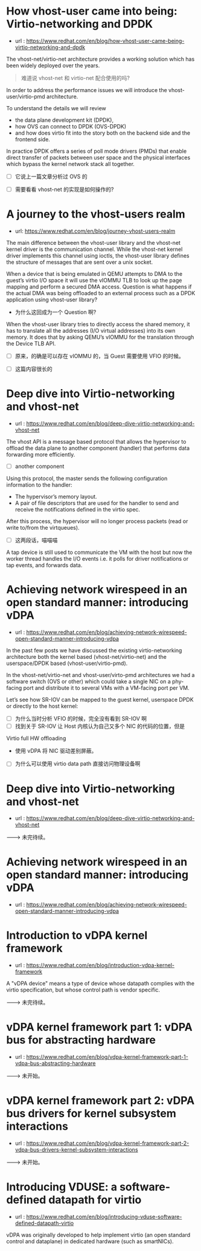 # How vhost-user came into being: Virtio-networking and DPDK
- url : https://www.redhat.com/en/blog/how-vhost-user-came-being-virtio-networking-and-dpdk

The vhost-net/virtio-net architecture provides a working solution which has been widely deployed over the years.
> 难道说 vhost-net 和 virtio-net 配合使用的吗?

In order to address the performance issues we will introduce the vhost-user/virtio-pmd architecture.

To understand the details we will review
- the data plane development kit (DPDK),
- how OVS can connect to DPDK (OVS-DPDK)
- and how does virtio fit into the story both on the backend side and the frontend side.

In practice DPDK offers a series of poll mode drivers (PMDs) that enable direct transfer of packets between user space
and the physical interfaces which bypass the kernel network stack all together.

- [ ] 它说上一篇文章分析过 OVS 的

- [ ] 需要看看 vhost-net 的实现是如何操作的?

# A journey to the vhost-users realm
- url: https://www.redhat.com/en/blog/journey-vhost-users-realm

The main difference between the vhost-user library and the vhost-net kernel driver is the communication channel. While the vhost-net kernel driver implements this channel using ioctls, the vhost-user library defines the structure of messages that are sent over a unix socket.

When a device that is being emulated in QEMU attempts to DMA to the guest’s virtio I/O space it will use the vIOMMU TLB to look up the page mapping and perform a secured DMA access.
Question is what happens if the actual DMA was being offloaded to an external process such as a DPDK application using vhost-user library?
- 为什么这回成为一个 Question 啊?

When the vhost-user library tries to directly access the shared memory, it has to translate all the addresses (I/O virtual addresses) into its own memory. It does that by asking QEMU’s vIOMMU for the translation through the Device TLB API.

- [ ] 原来，的确是可以存在 vIOMMU 的，当 Guest 需要使用 VFIO 的时候。

- [ ] 这篇内容很长的

# Deep dive into Virtio-networking and vhost-net
- url : https://www.redhat.com/en/blog/deep-dive-virtio-networking-and-vhost-net

The vhost API is a message based protocol that allows the hypervisor to offload the data plane to another component (handler) that performs data forwarding more efficiently.

- [ ]  another component

Using this protocol, the master sends the following configuration information to the handler:
- The hypervisor’s memory layout.
- A pair of file descriptors that are used for the handler to send and receive the notifications defined in the virtio spec.

After this process, the hypervisor will no longer process packets (read or write to/from the virtqueues).
- [ ] 这两段话，喵喵喵

A tap device is still used to communicate the VM with the host but now the worker thread handles the I/O events i.e. it polls for driver notifications or tap events, and forwards data.

# Achieving network wirespeed in an open standard manner: introducing vDPA
- url : https://www.redhat.com/en/blog/achieving-network-wirespeed-open-standard-manner-introducing-vdpa

In the past few posts we have discussed the existing virtio-networking architecture both the kernel based (vhost-net/virtio-net) and the userspace/DPDK based (vhost-user/virtio-pmd).

In the vhost-net/virtio-net and vhost-user/virto-pmd architectures we had a software switch (OVS or other) which could take a single NIC on a phy-facing port and distribute it to several VMs with a VM-facing port per VM.

Let’s see how SR-IOV can be mapped to the guest kernel, userspace DPDK or directly to the host kernel:

- [ ] 为什么当时分析 VFIO 的时候，完全没有看到 SR-IOV 啊
- [ ] 找到关于 SR-IOV 让 Host 内核认为自己又多个 NIC 的代码的位置，但是

Virtio full HW offloading

* 使用 vDPA 将 NIC 驱动差别屏蔽。

- [ ] 为什么可以使用 virtio data path 直接访问物理设备啊

# Deep dive into Virtio-networking and vhost-net
- url : https://www.redhat.com/en/blog/deep-dive-virtio-networking-and-vhost-net

---> 未完待续。

# Achieving network wirespeed in an open standard manner: introducing vDPA
- url : https://www.redhat.com/en/blog/achieving-network-wirespeed-open-standard-manner-introducing-vdpa

# Introduction to vDPA kernel framework
- url : https://www.redhat.com/en/blog/introduction-vdpa-kernel-framework

A "vDPA device" means a type of device whose datapath complies with the virtio specification, but whose control path is vendor specific.

---> 未完待续。
# vDPA kernel framework part 1: vDPA bus for abstracting hardware
- url : https://www.redhat.com/en/blog/vdpa-kernel-framework-part-1-vdpa-bus-abstracting-hardware

---> 未开始。

# vDPA kernel framework part 2: vDPA bus drivers for kernel subsystem interactions
- url : https://www.redhat.com/en/blog/vdpa-kernel-framework-part-2-vdpa-bus-drivers-kernel-subsystem-interactions

---> 未开始。

# Introducing VDUSE: a software-defined datapath for virtio
- url : https://www.redhat.com/en/blog/introducing-vduse-software-defined-datapath-virtio

vDPA was originally developed to help implement virtio (an open standard control and dataplane) in dedicated hardware (such as smartNICs).
